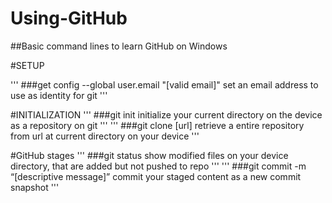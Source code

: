 # Using-GitHub
##Basic command lines to learn GitHub on Windows

#SETUP

'''
###get config --global user.email "[valid email]"
set an email address to use as identity for git
'''

#INITIALIZATION
'''
###git init
initialize your current directory on the device as a repository on git
'''
'''
###git clone [url]
retrieve a entire repository from url at current directory on your device
'''

#GitHub stages
'''
###git status
show modified files on your device directory, that are added but not pushed to repo
'''
'''
###git commit -m “[descriptive message]”
commit your staged content as a new commit snapshot
'''
